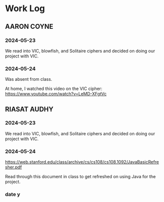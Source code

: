 # Work Log

## AARON COYNE

### 2024-05-23

We read into VIC, blowfish, and Solitaire ciphers and decided on doing our project with VIC.

### 2024-05-24

Was absent from class.

At home, I watched this video on the VIC cipher:
https://www.youtube.com/watch?v=LeMD-XFgtVc


## RIASAT AUDHY

### 2024-05-23

We read into VIC, blowfish, and Solitaire ciphers and decided on doing our project with VIC.

### 2024-05-24

https://web.stanford.edu/class/archive/cs/cs108/cs108.1092/JavaBasicRefresher.pdf

Read through this document in class to get refreshed on using Java for the project.

### date y
